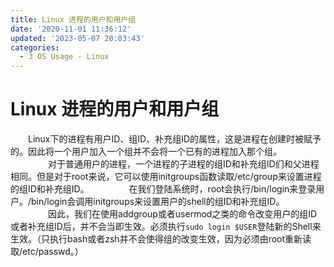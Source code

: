 ```yaml
---
title: Linux 进程的用户和用户组
date: '2020-11-01 11:36:12'
updated: '2023-05-07 20:03:43'
categories:
  - 3 OS Usage - Linux
---
```


# Linux 进程的用户和用户组

　　Linux下的进程有用户ID、组ID、补充组ID的属性，这是进程在创建时被赋予的。因此将一个用户加入一个组并不会将一个已有的进程加入那个组。 
　　 
　　对于普通用户的进程，一个进程的子进程的组ID和补充组ID们和父进程相同。但是对于root来说，它可以使用initgroups函数读取/etc/group来设置进程的组ID和补充组ID。 
　　 
　　在我们登陆系统时，root会执行/bin/login来登录用户。/bin/login会调用initgroups来设置用户的shell的组ID和补充组ID。 
　　 
　　因此，我们在使用addgroup或者usermod之类的命令改变用户的组ID或者补充组ID后，并不会当即生效。必须执行`sudo login $USER`登陆新的Shell来生效。（只执行bash或者zsh并不会使得组的改变生效，因为必须由root重新读取/etc/passwd。）
